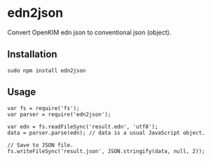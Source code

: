 # edn2json
Convert OpenKIM edn json to conventional json (object).

## Installation

```
sudo npm install edn2json
```

## Usage

```
var fs = require('fs');
var parser = require('edn2json');

var edn = fs.readFileSync('result.edn', 'utf8');
data = parser.parse(edn); // data is a usual JavaScript object.

// Save to JSON file.
fs.writeFileSync('result.json', JSON.stringify(data, null, 2));
```
